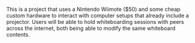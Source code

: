 This is a project that uses a Nintendo Wiimote ($50) and some cheap custom hardware to interact with computer setups that already include a projector. Users will be able to hold whiteboarding sessions with peers across the internet, both being able to modify the same whiteboard contents.